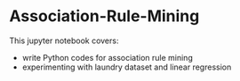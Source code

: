 # Association-Rule-Mining
This jupyter notebook covers:
- write Python codes for association rule mining
- experimenting with laundry dataset and linear regression

